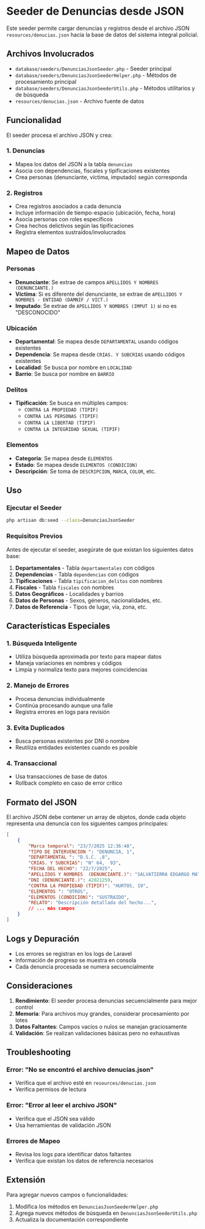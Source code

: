 # Seeder de Denuncias desde JSON

Este seeder permite cargar denuncias y registros desde el archivo JSON `resources/denucias.json` hacia la base de datos del sistema integral policial.

## Archivos Involucrados

- `database/seeders/DenunciasJsonSeeder.php` - Seeder principal
- `database/seeders/DenunciasJsonSeederHelper.php` - Métodos de procesamiento principal
- `database/seeders/DenunciasJsonSeederUtils.php` - Métodos utilitarios y de búsqueda
- `resources/denucias.json` - Archivo fuente de datos

## Funcionalidad

El seeder procesa el archivo JSON y crea:

### 1. Denuncias
- Mapea los datos del JSON a la tabla `denuncias`
- Asocia con dependencias, fiscales y tipificaciones existentes
- Crea personas (denunciante, víctima, imputado) según corresponda

### 2. Registros
- Crea registros asociados a cada denuncia
- Incluye información de tiempo-espacio (ubicación, fecha, hora)
- Asocia personas con roles específicos
- Crea hechos delictivos según las tipificaciones
- Registra elementos sustraídos/involucrados

## Mapeo de Datos

### Personas
- **Denunciante**: Se extrae de campos `APELLIDOS Y NOMBRES (DENUNCIANTE.)`
- **Víctima**: Si es diferente del denunciante, se extrae de `APELLIDOS Y NOMBRES - ENTIDAD (DAMNIF / VICT.)`
- **Imputado**: Se extrae de `APELLIDOS Y NOMBRES (IMPUT 1)` si no es "DESCONOCIDO"

### Ubicación
- **Departamental**: Se mapea desde `DEPARTAMENTAL` usando códigos existentes
- **Dependencia**: Se mapea desde `CRIAS. Y SUBCRIAS` usando códigos existentes
- **Localidad**: Se busca por nombre en `LOCALIDAD`
- **Barrio**: Se busca por nombre en `BARRIO`

### Delitos
- **Tipificación**: Se busca en múltiples campos:
  - `CONTRA LA PROPIEDAD (TIPIF)`
  - `CONTRA LAS PERSONAS (TIPIF)`
  - `CONTRA LA LIBERTAD (TIPIF)`
  - `CONTRA LA INTEGRIDAD SEXUAL (TIPIF)`

### Elementos
- **Categoría**: Se mapea desde `ELEMENTOS`
- **Estado**: Se mapea desde `ELEMENTOS (CONDICION)`
- **Descripción**: Se toma de `DESCRIPCION`, `MARCA`, `COLOR`, etc.

## Uso

### Ejecutar el Seeder

```bash
php artisan db:seed --class=DenunciasJsonSeeder
```

### Requisitos Previos

Antes de ejecutar el seeder, asegúrate de que existan los siguientes datos base:

1. **Departamentales** - Tabla `departamentales` con códigos
2. **Dependencias** - Tabla `dependencias` con códigos
3. **Tipificaciones** - Tabla `tipificacion_delitos` con nombres
4. **Fiscales** - Tabla `fiscales` con nombres
5. **Datos Geográficos** - Localidades y barrios
6. **Datos de Personas** - Sexos, géneros, nacionalidades, etc.
7. **Datos de Referencia** - Tipos de lugar, vía, zona, etc.

## Características Especiales

### 1. Búsqueda Inteligente
- Utiliza búsqueda aproximada por texto para mapear datos
- Maneja variaciones en nombres y códigos
- Limpia y normaliza texto para mejores coincidencias

### 2. Manejo de Errores
- Procesa denuncias individualmente
- Continúa procesando aunque una falle
- Registra errores en logs para revisión

### 3. Evita Duplicados
- Busca personas existentes por DNI o nombre
- Reutiliza entidades existentes cuando es posible

### 4. Transaccional
- Usa transacciones de base de datos
- Rollback completo en caso de error crítico

## Formato del JSON

El archivo JSON debe contener un array de objetos, donde cada objeto representa una denuncia con los siguientes campos principales:

```json
[
    {
        "Marca temporal": "23/7/2025 12:36:48",
        "TIPO DE INTERVENCION ": "DENUNCIA, 1",
        "DEPARTAMENTAL ": "D.S.C. ,8",
        "CRIAS. Y SUBCRIAS": "N° 64,  93",
        "FECHA DEL HECHO": "22/7/2025",
        "APELLIDOS Y NOMBRES  (DENUNCIANTE.)": "SALVATIERRA EDGARGO MATIAS",
        "DNI (DENUNCIANTE.)": 42021259,
        "CONTRA LA PROPIEDAD (TIPIF)": "HURTOS, 19",
        "ELEMENTOS ": "OTROS",
        "ELEMENTOS (CONDICION)": "SUSTRAIDO",
        "RELATO": "Descripción detallada del hecho...",
        // ... más campos
    }
]
```

## Logs y Depuración

- Los errores se registran en los logs de Laravel
- Información de progreso se muestra en consola
- Cada denuncia procesada se numera secuencialmente

## Consideraciones

1. **Rendimiento**: El seeder procesa denuncias secuencialmente para mejor control
2. **Memoria**: Para archivos muy grandes, considerar procesamiento por lotes
3. **Datos Faltantes**: Campos vacíos o nulos se manejan graciosamente
4. **Validación**: Se realizan validaciones básicas pero no exhaustivas

## Troubleshooting

### Error: "No se encontró el archivo denucias.json"
- Verifica que el archivo esté en `resources/denucias.json`
- Verifica permisos de lectura

### Error: "Error al leer el archivo JSON"
- Verifica que el JSON sea válido
- Usa herramientas de validación JSON

### Errores de Mapeo
- Revisa los logs para identificar datos faltantes
- Verifica que existan los datos de referencia necesarios

## Extensión

Para agregar nuevos campos o funcionalidades:

1. Modifica los métodos en `DenunciasJsonSeederHelper.php`
2. Agrega nuevos métodos de búsqueda en `DenunciasJsonSeederUtils.php`
3. Actualiza la documentación correspondiente
